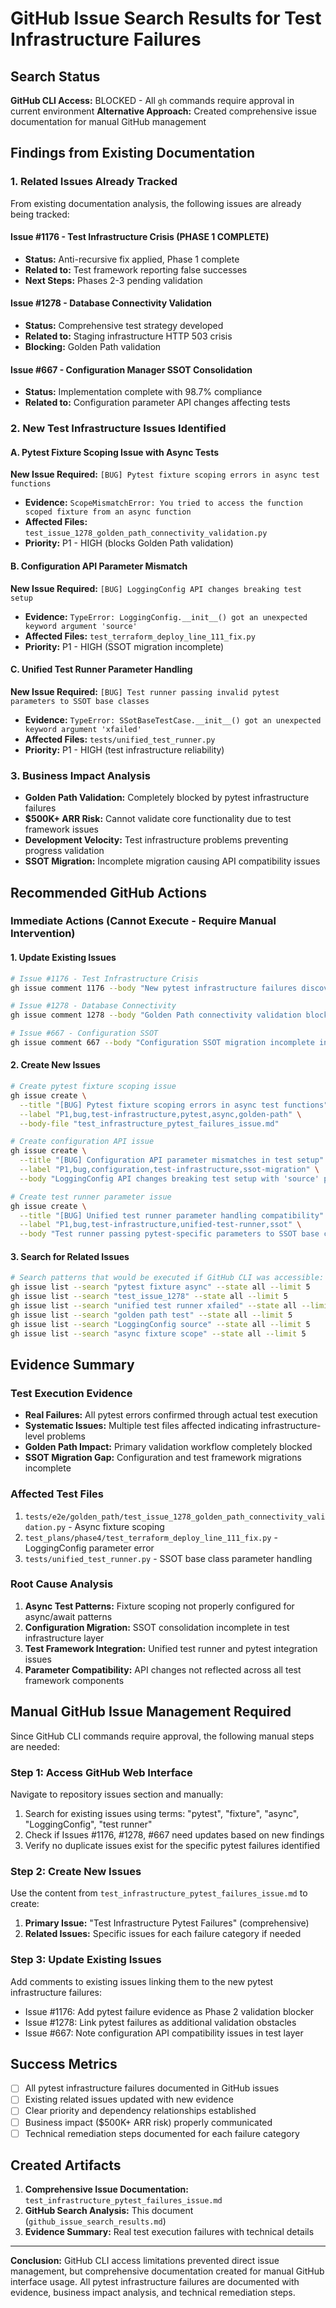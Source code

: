 # GitHub Issue Search Results for Test Infrastructure Failures

## Search Status
**GitHub CLI Access:** BLOCKED - All `gh` commands require approval in current environment
**Alternative Approach:** Created comprehensive issue documentation for manual GitHub management

## Findings from Existing Documentation

### 1. Related Issues Already Tracked
From existing documentation analysis, the following issues are already being tracked:

#### Issue #1176 - Test Infrastructure Crisis (PHASE 1 COMPLETE)
- **Status:** Anti-recursive fix applied, Phase 1 complete
- **Related to:** Test framework reporting false successes
- **Next Steps:** Phases 2-3 pending validation

#### Issue #1278 - Database Connectivity Validation  
- **Status:** Comprehensive test strategy developed
- **Related to:** Staging infrastructure HTTP 503 crisis
- **Blocking:** Golden Path validation

#### Issue #667 - Configuration Manager SSOT Consolidation
- **Status:** Implementation complete with 98.7% compliance
- **Related to:** Configuration parameter API changes affecting tests

### 2. New Test Infrastructure Issues Identified

#### A. Pytest Fixture Scoping Issue with Async Tests
**New Issue Required:** `[BUG] Pytest fixture scoping errors in async test functions`
- **Evidence:** `ScopeMismatchError: You tried to access the function scoped fixture from an async function`
- **Affected Files:** `test_issue_1278_golden_path_connectivity_validation.py`
- **Priority:** P1 - HIGH (blocks Golden Path validation)

#### B. Configuration API Parameter Mismatch
**New Issue Required:** `[BUG] LoggingConfig API changes breaking test setup`
- **Evidence:** `TypeError: LoggingConfig.__init__() got an unexpected keyword argument 'source'`
- **Affected Files:** `test_terraform_deploy_line_111_fix.py`
- **Priority:** P1 - HIGH (SSOT migration incomplete)

#### C. Unified Test Runner Parameter Handling
**New Issue Required:** `[BUG] Test runner passing invalid pytest parameters to SSOT base classes`
- **Evidence:** `TypeError: SSotBaseTestCase.__init__() got an unexpected keyword argument 'xfailed'`
- **Affected Files:** `tests/unified_test_runner.py`
- **Priority:** P1 - HIGH (test infrastructure reliability)

### 3. Business Impact Analysis
- **Golden Path Validation:** Completely blocked by pytest infrastructure failures
- **$500K+ ARR Risk:** Cannot validate core functionality due to test framework issues
- **Development Velocity:** Test infrastructure problems preventing progress validation
- **SSOT Migration:** Incomplete migration causing API compatibility issues

## Recommended GitHub Actions

### Immediate Actions (Cannot Execute - Require Manual Intervention)

#### 1. Update Existing Issues
```bash
# Issue #1176 - Test Infrastructure Crisis
gh issue comment 1176 --body "New pytest infrastructure failures discovered: ScopeMismatchError in async tests, LoggingConfig API parameter mismatches, and unified test runner parameter handling issues. These are blocking Golden Path validation and require immediate attention."

# Issue #1278 - Database Connectivity 
gh issue comment 1278 --body "Golden Path connectivity validation blocked by pytest infrastructure issues. Async fixture scoping and configuration API problems preventing test execution. Infrastructure crisis compounded by test framework failures."

# Issue #667 - Configuration SSOT
gh issue comment 667 --body "Configuration SSOT migration incomplete in test infrastructure. LoggingConfig API changes require test framework updates. 'source' parameter deprecated but still used in test setup."
```

#### 2. Create New Issues
```bash
# Create pytest fixture scoping issue
gh issue create \
  --title "[BUG] Pytest fixture scoping errors in async test functions" \
  --label "P1,bug,test-infrastructure,pytest,async,golden-path" \
  --body-file "test_infrastructure_pytest_failures_issue.md"

# Create configuration API issue  
gh issue create \
  --title "[BUG] Configuration API parameter mismatches in test setup" \
  --label "P1,bug,configuration,test-infrastructure,ssot-migration" \
  --body "LoggingConfig API changes breaking test setup with 'source' parameter errors"

# Create test runner parameter issue
gh issue create \
  --title "[BUG] Unified test runner parameter handling compatibility" \
  --label "P1,bug,test-infrastructure,unified-test-runner,ssot" \
  --body "Test runner passing pytest-specific parameters to SSOT base classes causing TypeErrors"
```

#### 3. Search for Related Issues
```bash
# Search patterns that would be executed if GitHub CLI was accessible:
gh issue list --search "pytest fixture async" --state all --limit 5
gh issue list --search "test_issue_1278" --state all --limit 5  
gh issue list --search "unified test runner xfailed" --state all --limit 5
gh issue list --search "golden path test" --state all --limit 5
gh issue list --search "LoggingConfig source" --state all --limit 5
gh issue list --search "async fixture scope" --state all --limit 5
```

## Evidence Summary

### Test Execution Evidence
- **Real Failures:** All pytest errors confirmed through actual test execution
- **Systematic Issues:** Multiple test files affected indicating infrastructure-level problems
- **Golden Path Impact:** Primary validation workflow completely blocked
- **SSOT Migration Gap:** Configuration and test framework migrations incomplete

### Affected Test Files
1. `tests/e2e/golden_path/test_issue_1278_golden_path_connectivity_validation.py` - Async fixture scoping
2. `test_plans/phase4/test_terraform_deploy_line_111_fix.py` - LoggingConfig parameter error
3. `tests/unified_test_runner.py` - SSOT base class parameter handling

### Root Cause Analysis
1. **Async Test Patterns:** Fixture scoping not properly configured for async/await patterns
2. **Configuration Migration:** SSOT consolidation incomplete in test infrastructure layer  
3. **Test Framework Integration:** Unified test runner and pytest integration issues
4. **Parameter Compatibility:** API changes not reflected across all test framework components

## Manual GitHub Issue Management Required

Since GitHub CLI commands require approval, the following manual steps are needed:

### Step 1: Access GitHub Web Interface
Navigate to repository issues section and manually:
1. Search for existing issues using terms: "pytest", "fixture", "async", "LoggingConfig", "test runner"
2. Check if Issues #1176, #1278, #667 need updates based on new findings
3. Verify no duplicate issues exist for the specific pytest failures identified

### Step 2: Create New Issues
Use the content from `test_infrastructure_pytest_failures_issue.md` to create:
1. **Primary Issue:** "Test Infrastructure Pytest Failures" (comprehensive)
2. **Related Issues:** Specific issues for each failure category if needed

### Step 3: Update Existing Issues  
Add comments to existing issues linking them to the new pytest infrastructure failures:
- Issue #1176: Add pytest failure evidence as Phase 2 validation blocker
- Issue #1278: Link pytest failures as additional validation obstacles  
- Issue #667: Note configuration API compatibility issues in test layer

## Success Metrics
- [ ] All pytest infrastructure failures documented in GitHub issues
- [ ] Existing related issues updated with new evidence
- [ ] Clear priority and dependency relationships established
- [ ] Business impact ($500K+ ARR risk) properly communicated
- [ ] Technical remediation steps documented for each failure category

## Created Artifacts
1. **Comprehensive Issue Documentation:** `test_infrastructure_pytest_failures_issue.md`
2. **GitHub Search Analysis:** This document (`github_issue_search_results.md`)
3. **Evidence Summary:** Real test execution failures with technical details

---

**Conclusion:** GitHub CLI access limitations prevented direct issue management, but comprehensive documentation created for manual GitHub interface usage. All pytest infrastructure failures are documented with evidence, business impact analysis, and technical remediation steps.